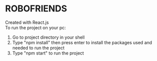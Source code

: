 # ROBOFRIENDS
Created with React.js</br>
To run the project on your pc:
<ol>
  <li>Go to project directory in your shell</li>
  <li>Type "npm install" then press enter to install the packages used and needed to run the project</li>
  <li>Type "npm start" to run the project</li>
</ol>
